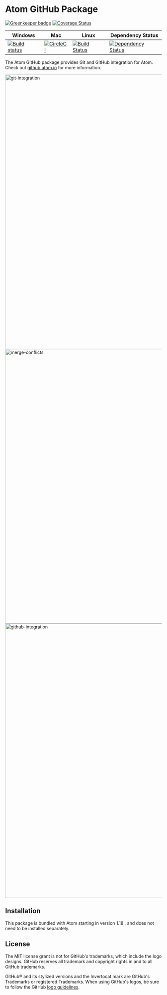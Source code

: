 # Atom GitHub Package

[![Greenkeeper badge](https://badges.greenkeeper.io/atom/github.svg)](https://greenkeeper.io/) [![Coverage Status](https://coveralls.io/repos/github/atom/github/badge.svg?branch=master)](https://coveralls.io/github/atom/github?branch=master)

| Windows | Mac | Linux | Dependency Status |
|---------|-----|-------|-------------------|
| [![Build status](https://ci.appveyor.com/api/projects/status/psctk8vrva49dseb/branch/master?svg=true)](https://ci.appveyor.com/project/Atom/github/branch/master) | [![CircleCI](https://circleci.com/gh/atom/github/tree/master.svg?style=svg)](https://circleci.com/gh/atom/github/tree/master) | [![Build Status](https://travis-ci.org/atom/github.svg?branch=master)](https://travis-ci.org/atom/github) | [![Dependency Status](https://david-dm.org/atom/github.svg)](https://david-dm.org/atom/github) |

The Atom GitHub package provides Git and GitHub integration for Atom. Check out [github.atom.io](https://github.atom.io) for more information.

<img width="880" alt="git-integration" src="https://user-images.githubusercontent.com/378023/42010937-0961e420-7acc-11e8-9aaa-417514317206.png">

<img width="880" alt="merge-conflicts" src="https://user-images.githubusercontent.com/378023/42010938-098e3430-7acc-11e8-95dd-770409785471.png">

<img width="880" alt="github-integration" src="https://user-images.githubusercontent.com/378023/42010939-09b90dea-7acc-11e8-899c-99fc7faeba8e.png">

## Installation

This package is bundled with Atom starting in version 1.18 , and does not need to be installed separately.

## License

The MIT license grant is not for GitHub's trademarks, which include the logo designs. GitHub reserves all trademark and copyright rights in and to all GitHub trademarks.

GitHub® and its stylized versions and the Invertocat mark are GitHub's Trademarks or registered Trademarks. When using GitHub's logos, be sure to follow the GitHub [logo guidelines](https://github.com/logos).
